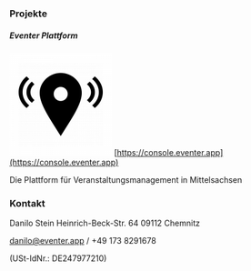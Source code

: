 ### Projekte

##### Eventer Plattform

![Eventer Logo](/icon-180.png) [https://console.eventer.app](https://console.eventer.app) 

Die Plattform für Veranstaltungsmanagement in Mittelsachsen  
 
 
### Kontakt

Danilo Stein 
Heinrich-Beck-Str. 64 
09112 Chemnitz 
  
[danilo@eventer.app](danilo@eventer.app) / +49 173 8291678 
  
(USt-IdNr.: DE247977210) 
